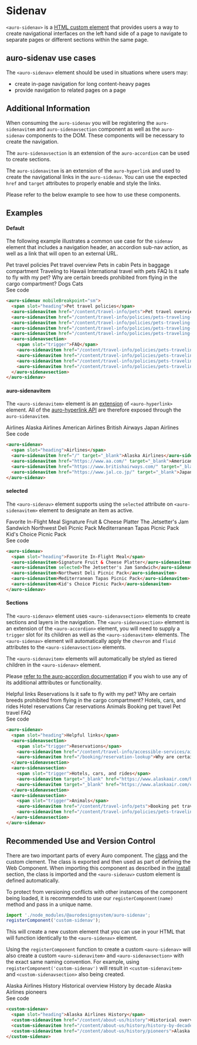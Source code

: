 <!--
The index.md file is a compiled document. No edits should be made directly to this file.
README.md is created by running `npm run build:docs`.
This file is generated based on a template fetched from `./docs/partials/index.md`
-->

# Sidenav

<!-- AURO-GENERATED-CONTENT:START (FILE:src=./description.md) -->
<!-- The below content is automatically added from ./description.md -->
`<auro-sidenav>` is a [HTML custom element](https://developer.mozilla.org/en-US/docs/Web/Web_Components/Using_custom_elements) that provides users a way to create navigational interfaces on the left hand
side of a page to navigate to separate pages or different sections within the same page.
<!-- AURO-GENERATED-CONTENT:END -->

## auro-sidenav use cases

<!-- AURO-GENERATED-CONTENT:START (FILE:src=./useCases.md) -->
<!-- The below content is automatically added from ./useCases.md -->
The `<auro-sidenav>` element should be used in situations where users may:

* create in-page navigation for long content-heavy pages
* provide navigation to related pages on a page
<!-- AURO-GENERATED-CONTENT:END -->

## Additional Information

<!-- AURO-GENERATED-CONTENT:START (FILE:src=./readmeAddlInfo.md) -->
<!-- The below content is automatically added from ./readmeAddlInfo.md -->
When consuming the `auro-sidenav` you will be registering the `auro-sidenavitem` and `auro-sidenavsection` component as well as the `auro-sidenav` components to the DOM. These components will be necessary to create the navigation.

The `auro-sidenavsection` is an extension of the `auro-accordion` can be used to create sections.

The `auro-sidenavitem` is an extension of the `auro-hyperlink` and used to create the navigational links in the `auro-sidenav`. You can use the expected `href` and `target` attributes to properly enable and style the links.

Please refer to the below example to see how to use these components.
<!-- AURO-GENERATED-CONTENT:END -->

## Examples

#### Default

The following example illustrates a common use case for the `sidenav` element that includes a navigation header, an accordion sub-nav action, as well as a link that will open to an external URL.

<div class="exampleWrapper">
  <!-- AURO-GENERATED-CONTENT:START (FILE:src=./../../apiExamples/full.html) -->
  <!-- The below content is automatically added from ./../../apiExamples/full.html -->
  <auro-sidenav mobileBreakpoint="sm">
    <span slot="heading">Pet travel policies</span>
    <auro-sidenavitem href="/content/travel-info/pets">Pet travel overview</auro-sidenavitem>
    <auro-sidenavitem href="/content/travel-info/policies/pets-traveling-with-pets/pets-in-cabin">Pets in cabin</auro-sidenavitem>
    <auro-sidenavitem href="/content/travel-info/policies/pets-traveling-with-pets/pets-in-baggage-compartment">Pets in baggage compartment</auro-sidenavitem>
    <auro-sidenavitem href="/content/travel-info/policies/pets-traveling-hawaii">Traveling to Hawaii</auro-sidenavitem>
    <auro-sidenavitem href="/content/travel-info/policies/pets-traveling-international" target="_blank">International travel with pets</auro-sidenavitem>
    <auro-sidenavsection>
      <span slot="trigger">FAQ</span>
      <auro-sidenavitem href="/content/travel-info/policies/pets-traveling-with-pets/banfield-qa#safe-to-fly">Is it safe to fly with my pet?</auro-sidenavitem>
      <auro-sidenavitem href="/content/travel-info/policies/pets-traveling-with-pets/banfield-qa#certain-breeds-prohibited">Why are certain breeds prohibited from flying in the cargo compartment?</auro-sidenavitem>
      <auro-sidenavitem href="/content/travel-info/policies/pets-traveling-with-pets/banfield-qa#dog-info" target="_blank">Dogs</auro-sidenavitem>
      <auro-sidenavitem href="/content/travel-info/policies/pets-traveling-with-pets/banfield-qa#cat-info" target="_blank">Cats</auro-sidenavitem>
    </auro-sidenavsection>
  </auro-sidenav>
  <!-- AURO-GENERATED-CONTENT:END -->
</div>
<auro-accordion alignRight>
  <span slot="trigger">See code</span>
<!-- AURO-GENERATED-CONTENT:START (CODE:src=./../../apiExamples/full.html) -->
<!-- The below code snippet is automatically added from ./../../apiExamples/full.html -->

```html
<auro-sidenav mobileBreakpoint="sm">
  <span slot="heading">Pet travel policies</span>
  <auro-sidenavitem href="/content/travel-info/pets">Pet travel overview</auro-sidenavitem>
  <auro-sidenavitem href="/content/travel-info/policies/pets-traveling-with-pets/pets-in-cabin">Pets in cabin</auro-sidenavitem>
  <auro-sidenavitem href="/content/travel-info/policies/pets-traveling-with-pets/pets-in-baggage-compartment">Pets in baggage compartment</auro-sidenavitem>
  <auro-sidenavitem href="/content/travel-info/policies/pets-traveling-hawaii">Traveling to Hawaii</auro-sidenavitem>
  <auro-sidenavitem href="/content/travel-info/policies/pets-traveling-international" target="_blank">International travel with pets</auro-sidenavitem>
  <auro-sidenavsection>
    <span slot="trigger">FAQ</span>
    <auro-sidenavitem href="/content/travel-info/policies/pets-traveling-with-pets/banfield-qa#safe-to-fly">Is it safe to fly with my pet?</auro-sidenavitem>
    <auro-sidenavitem href="/content/travel-info/policies/pets-traveling-with-pets/banfield-qa#certain-breeds-prohibited">Why are certain breeds prohibited from flying in the cargo compartment?</auro-sidenavitem>
    <auro-sidenavitem href="/content/travel-info/policies/pets-traveling-with-pets/banfield-qa#dog-info" target="_blank">Dogs</auro-sidenavitem>
    <auro-sidenavitem href="/content/travel-info/policies/pets-traveling-with-pets/banfield-qa#cat-info" target="_blank">Cats</auro-sidenavitem>
  </auro-sidenavsection>
</auro-sidenav>
```
<!-- AURO-GENERATED-CONTENT:END -->
</auro-accordion>

#### auro-sidenavitem

The `<auro-sidenavitem>` element is an [extension](https://lit.dev/docs/components/defining/) of `<auro-hyperlink>` element. All of the [auro-hyperlink API](https://auro.alaskaair.com/components/auro/hyperlink/api) are therefore exposed through the `auro-sidenavitem`.

<div class="exampleWrapper">
  <!-- AURO-GENERATED-CONTENT:START (FILE:src=./../../apiExamples/hyperlink.html) -->
  <!-- The below content is automatically added from ./../../apiExamples/hyperlink.html -->
  <auro-sidenav>
    <span slot="heading">Airlines</span>
    <auro-sidenavitem href="/" target="_blank">Alaska Airlines</auro-sidenavitem>
    <auro-sidenavitem href="https://www.aa.com/" target="_blank">American Airlines</auro-sidenavitem>
    <auro-sidenavitem href="https://www.britishairways.com/" target="_blank">British Airways</auro-sidenavitem>
    <auro-sidenavitem href="https://www.jal.co.jp/" target="_blank">Japan Airlines</auro-sidenavitem>
  </auro-sidenav>
  <!-- AURO-GENERATED-CONTENT:END -->
</div>
<auro-accordion alignRight>
  <span slot="trigger">See code</span>
<!-- AURO-GENERATED-CONTENT:START (CODE:src=./../../apiExamples/hyperlink.html) -->
<!-- The below code snippet is automatically added from ./../../apiExamples/hyperlink.html -->

```html
<auro-sidenav>
  <span slot="heading">Airlines</span>
  <auro-sidenavitem href="/" target="_blank">Alaska Airlines</auro-sidenavitem>
  <auro-sidenavitem href="https://www.aa.com/" target="_blank">American Airlines</auro-sidenavitem>
  <auro-sidenavitem href="https://www.britishairways.com/" target="_blank">British Airways</auro-sidenavitem>
  <auro-sidenavitem href="https://www.jal.co.jp/" target="_blank">Japan Airlines</auro-sidenavitem>
</auro-sidenav>
```
<!-- AURO-GENERATED-CONTENT:END -->
</auro-accordion>

#### selected

The `<auro-sidenav>` element supports using the `selected` attribute on `<auro-sidenavitem>` element to designate an item as active.

<div class="exampleWrapper">
  <!-- AURO-GENERATED-CONTENT:START (FILE:src=./../../apiExamples/selected.html) -->
  <!-- The below content is automatically added from ./../../apiExamples/selected.html -->
  <auro-sidenav>
    <span slot="heading">Favorite In-Flight Meal</span>
    <auro-sidenavitem>Signature Fruit & Cheese Platter</auro-sidenavitem>
    <auro-sidenavitem selected>The Jetsetter's Jam Sandwich</auro-sidenavitem>
    <auro-sidenavitem>Northwest Deli Picnic Pack</auro-sidenavitem>
    <auro-sidenavitem>Mediterranean Tapas Picnic Pack</auro-sidenavitem>
    <auro-sidenavitem>Kid's Choice Picnic Pack</auro-sidenavitem>
  </auro-sidenav>
  <!-- AURO-GENERATED-CONTENT:END -->
</div>
<auro-accordion alignRight>
  <span slot="trigger">See code</span>
<!-- AURO-GENERATED-CONTENT:START (CODE:src=./../../apiExamples/selected.html) -->
<!-- The below code snippet is automatically added from ./../../apiExamples/selected.html -->

```html
<auro-sidenav>
  <span slot="heading">Favorite In-Flight Meal</span>
  <auro-sidenavitem>Signature Fruit & Cheese Platter</auro-sidenavitem>
  <auro-sidenavitem selected>The Jetsetter's Jam Sandwich</auro-sidenavitem>
  <auro-sidenavitem>Northwest Deli Picnic Pack</auro-sidenavitem>
  <auro-sidenavitem>Mediterranean Tapas Picnic Pack</auro-sidenavitem>
  <auro-sidenavitem>Kid's Choice Picnic Pack</auro-sidenavitem>
</auro-sidenav>
```
<!-- AURO-GENERATED-CONTENT:END -->
</auro-accordion>

#### Sections

The `<auro-sidenav>` element uses `<auro-sidenavsection>` elements to create sections and layers in the navigation. The `<auro-sidenavsection>` element is an extension of the `<auro-accordion>` element, you will need to supply a `trigger` slot for its children as well as the `<auro-sidenavitem>` elements. The `<auro-sidenav>` element will automatically apply the `chevron` and `fluid` attributes to the `<auro-sidenavsection>` elements.

The `<auro-sidenavitem>` elements will automatically be styled as tiered children in the `<auro-sidenav>` element.

Please [refer to the auro-accordion documentation](https://auro.alaskaair.com/components/auro/accordion/api) if you wish to use any of its additional atttributes or functionality.

<div class="exampleWrapper">
  <!-- AURO-GENERATED-CONTENT:START (FILE:src=./../../apiExamples/sections.html) -->
  <!-- The below content is automatically added from ./../../apiExamples/sections.html -->
  <auro-sidenav>
    <span slot="heading">Helpful links</span>
    <auro-sidenavsection>
      <span slot="trigger">Reservations</span>
      <auro-sidenavitem href="/content/travel-info/accessible-services/airport-accessibility">Is it safe to fly with my pet?</auro-sidenavitem>
      <auro-sidenavitem href="/booking/reservation-lookup">Why are certain breeds prohibited from flying in the cargo compartment?</auro-sidenavitem>
    </auro-sidenavsection>
    <auro-sidenavsection>
      <span slot="trigger">Hotels, cars, and rides</span>
      <auro-sidenavitem target="_blank" href="https://www.alaskaair.com/hotels/user/reservations">Hotel reservations</auro-sidenavitem>
      <auro-sidenavitem target="_blank" href="https://www.alaskaair.com/car-rental/manage">Car reservations</auro-sidenavitem>
    </auro-sidenavsection>
    <auro-sidenavsection>
      <span slot="trigger">Animals</span>
      <auro-sidenavitem href="/content/travel-info/pets">Booking pet travel</auro-sidenavitem>
      <auro-sidenavitem href="/content/travel-info/policies/pets-traveling-with-pets/banfield-qa">Pet travel FAQ</auro-sidenavitem>
    </auro-sidenavsection>
  </auro-sidenav>
  <!-- AURO-GENERATED-CONTENT:END -->
</div>
<auro-accordion alignRight>
  <span slot="trigger">See code</span>
<!-- AURO-GENERATED-CONTENT:START (CODE:src=./../../apiExamples/sections.html) -->
<!-- The below code snippet is automatically added from ./../../apiExamples/sections.html -->

```html
<auro-sidenav>
  <span slot="heading">Helpful links</span>
  <auro-sidenavsection>
    <span slot="trigger">Reservations</span>
    <auro-sidenavitem href="/content/travel-info/accessible-services/airport-accessibility">Is it safe to fly with my pet?</auro-sidenavitem>
    <auro-sidenavitem href="/booking/reservation-lookup">Why are certain breeds prohibited from flying in the cargo compartment?</auro-sidenavitem>
  </auro-sidenavsection>
  <auro-sidenavsection>
    <span slot="trigger">Hotels, cars, and rides</span>
    <auro-sidenavitem target="_blank" href="https://www.alaskaair.com/hotels/user/reservations">Hotel reservations</auro-sidenavitem>
    <auro-sidenavitem target="_blank" href="https://www.alaskaair.com/car-rental/manage">Car reservations</auro-sidenavitem>
  </auro-sidenavsection>
  <auro-sidenavsection>
    <span slot="trigger">Animals</span>
    <auro-sidenavitem href="/content/travel-info/pets">Booking pet travel</auro-sidenavitem>
    <auro-sidenavitem href="/content/travel-info/policies/pets-traveling-with-pets/banfield-qa">Pet travel FAQ</auro-sidenavitem>
  </auro-sidenavsection>
</auro-sidenav>
```
<!-- AURO-GENERATED-CONTENT:END -->
</auro-accordion>

## Recommended Use and Version Control

There are two important parts of every Auro component. The <a href="https://developer.mozilla.org/en-US/docs/Web/JavaScript/Reference/Classes">class</a> and the custom clement. The class is exported and then used as part of defining the Web Component. When importing this component as described in the <a href="#install">install</a> section, the class is imported and the `<auro-sidenav>` custom element is defined automatically.

To protect from versioning conflicts with other instances of the component being loaded, it is recommended to use our `registerComponent(name)` method and pass in a unique name.

```js
import './node_modules/@aurodesignsystem/auro-sidenav';
registerComponent('custom-sidenav');
```

This will create a new custom element that you can use in your HTML that will function identically to the `<auro-sidenav>` element.

Using the `registerComponent` function to create a custom `<auro-sidenav>` will also create a custom `<auro-sidenavitem>` and `<auro-sidenavsection>` with the exact same naming convention. For example, using `registerComponent('custom-sidenav')` will result in `<custom-sidenavitem>` and `<custom-sidenavsection>` also being created.

<div class="exampleWrapper">
  <!-- AURO-GENERATED-CONTENT:START (FILE:src=./../../apiExamples/custom.html) -->
  <!-- The below content is automatically added from ./../../apiExamples/custom.html -->
  <custom-sidenav>
    <span slot="heading">Alaska Airlines History</span>
    <custom-sidenavitem href="/content/about-us/history">Historical overview</custom-sidenavitem>
    <custom-sidenavitem href="/content/about-us/history/history-by-decade">History by decade</custom-sidenavitem>
    <custom-sidenavitem href="/content/about-us/history/pioneers">Alaska Airlines pioneers</custom-sidenavitem>
  </custom-sidenav>
  <!-- AURO-GENERATED-CONTENT:END -->
</div>
<auro-accordion alignRight>
  <span slot="trigger">See code</span>
<!-- AURO-GENERATED-CONTENT:START (CODE:src=./../../apiExamples/custom.html) -->
<!-- The below code snippet is automatically added from ./../../apiExamples/custom.html -->

```html
<custom-sidenav>
  <span slot="heading">Alaska Airlines History</span>
  <custom-sidenavitem href="/content/about-us/history">Historical overview</custom-sidenavitem>
  <custom-sidenavitem href="/content/about-us/history/history-by-decade">History by decade</custom-sidenavitem>
  <custom-sidenavitem href="/content/about-us/history/pioneers">Alaska Airlines pioneers</custom-sidenavitem>
</custom-sidenav>
```
<!-- AURO-GENERATED-CONTENT:END -->
</auro-accordion>
